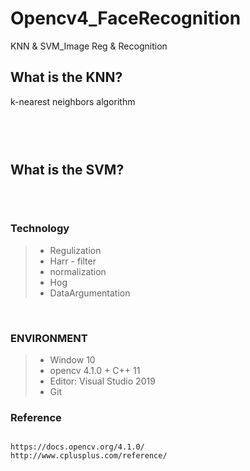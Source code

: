 # Opencv4_FaceRecognition
KNN & SVM_Image Reg &amp; Recognition

## What is the KNN?
k-nearest neighbors algorithm
```


```
<br>

## What is the SVM?
```

```

<br>

### Technology
> * Regulization<br>
> * Harr - filter<br>
> * normalization<br>
> * Hog<br>
> * DataArgumentation<br>

<br>

### ENVIRONMENT
> * Window 10<br>
> * opencv 4.1.0 + C++ 11<br>
> * Editor: Visual Studio 2019<br>
> * Git<br>

### Reference
```

https://docs.opencv.org/4.1.0/
http://www.cplusplus.com/reference/

```

